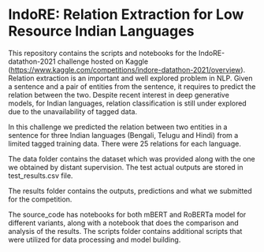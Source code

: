 # IndoRE: Relation Extraction for Low Resource Indian Languages
 
This repository contains the scripts and notebooks for the IndoRE-datathon-2021 challenge hosted on Kaggle (https://www.kaggle.com/competitions/indore-datathon-2021/overview). 
Relation extraction is an important and well explored problem in NLP. Given a sentence and a pair of entities from the sentence, it requires to predict the relation between the two.
Despite recent interest in deep generative models, for Indian languages, relation classification is still under explored due to the unavailability of tagged data.

In this challenge we predicted the relation between two entities in a sentence for three Indian languages (Bengali, Telugu and Hindi) from a limited tagged training data. There were 25 relations for each language.

The data folder contains the dataset which was provided along with the one we obtained by distant supervision. The test actual outputs are stored in test_results.csv file.

The results folder contains the outputs, predictions and what we submitted for the competition.

The source_code has notebooks for both mBERT and RoBERTa model for different variants, along with a notebook that does the comparison and analysis of the results. The scripts folder contains additional scripts that were utilized for data processing and model building.
